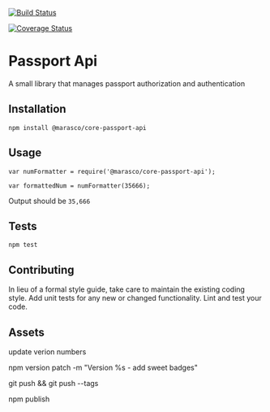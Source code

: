 [![Build Status](https://travis-ci.org/razorphish/core-passport-api.svg?branch=master)](https://travis-ci.org/razorphish/core-passport-api)

[![Coverage Status](https://coveralls.io/repos/github/razorphish/core-passport-api/badge.svg)](https://coveralls.io/github/razorphish/core-passport-api)

Passport Api
=========

A small library that manages passport authorization and authentication

## Installation

  `npm install @marasco/core-passport-api`

## Usage

    var numFormatter = require('@marasco/core-passport-api');

    var formattedNum = numFormatter(35666);
  
  
  Output should be `35,666`


## Tests

  `npm test`

## Contributing

In lieu of a formal style guide, take care to maintain the existing coding style. Add unit tests for any new or changed functionality.  Lint and test your code.

## Assets

update verion numbers

npm version patch -m "Version %s - add sweet badges"

git push && git push --tags

npm publish